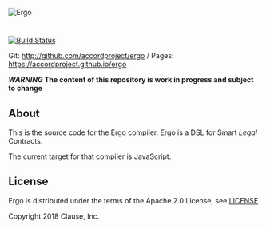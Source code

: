 ![Ergo](./docs/ergologo.png)

#

[![Build Status](https://travis-ci.org/accordproject/ergo.svg?branch=master)](https://travis-ci.org/accordproject/ergo)

Git: http://github.com/accordproject/ergo / Pages: https://accordproject.github.io/ergo

**_WARNING_ The content of this repository is work in progress and subject to change**

## About

This is the source code for the Ergo compiler. Ergo is a DSL for Smart *Legal* Contracts.

The current target for that compiler is JavaScript.

## License

Ergo is distributed under the terms of the Apache 2.0 License, see
[LICENSE](LICENSE)

Copyright 2018 Clause, Inc.

